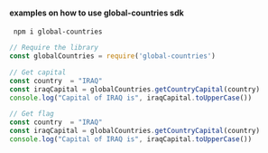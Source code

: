 #### examples on how to use global-countries sdk

```
 npm i global-countries
```

```js
// Require the library
const globalCountries = require('global-countries')
```

```js
// Get capital
const country  = "IRAQ"
const iraqCapital = globalCountries.getCountryCapital(country)
console.log("Capital of IRAQ is", iraqCapital.toUpperCase())
```

```js
// Get flag
const country  = "IRAQ"
const iraqCapital = globalCountries.getCountryCapital(country)
console.log("Capital of IRAQ is", iraqCapital.toUpperCase())
```


